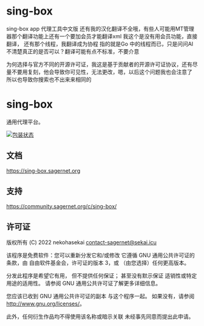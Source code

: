 # sing-box
sing-box app 代理工具中文版
还有我的汉化翻译不全哦，有些人可能用MT管理器那个翻译功能上还有一个要加会员才能翻译xml 我这个是没有用会员功能，直接翻译，
还有那个线程，我翻译成为协程 指的就是Go 中的线程而已，只是问问AI不清楚真正的是否可以？翻译可能有点不标准，不要介意

为何选择与官方不同的开源许可证，我这是基于贡献者的开源许可证协议，还有尽量不要用复刻，他会导致你可见性，无法更改，嗯，以后这个问题我也会注意了 所以也导致你搜索也不出来来相同的

# sing-box

通用代理平台。

[![包装状态](https://repology.org/badge/vertical-allrepos/sing-box.svg)](https://repology.org/project/sing-box/versions)

## 文档

https://sing-box.sagernet.org

## 支持

https://community.sagernet.org/c/sing-box/

## 许可证

版权所有 (C) 2022 nekohasekai <contact-sagernet@sekai.icu>

 该程序是免费软件：您可以重新分发它和/或修改
 它遵循 GNU 通用公共许可证的条款，由
 自由软件基金会，许可证的版本 3，或
 （由您选择）任何更高版本。

 分发此程序是希望它有用，
 但不提供任何保证； 甚至没有默示保证
 适销性或特定用途的适用性。 请参阅
 GNU 通用公共许可证了解更多详细信息。

 您应该已收到 GNU 通用公共许可证的副本
 与这个程序一起。 如果没有，请参阅 <http://www.gnu.org/licenses/>。

 此外，任何衍生作品均不得使用该名称或暗示关联
 未经事先同意而提出此申请。



